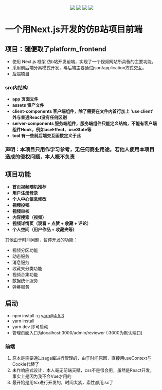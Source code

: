 
<div align=center>
<img src="https://img.shields.io/badge/react-18.3.1-blue"/>
<img src="https://img.shields.io/badge/next.js-15.0.3-blue"/>
<img src="https://img.shields.io/badge/typeScript-5.6-blue"/>
<img src="https://img.shields.io/badge/sass-1.81.0-blue"/>
</div>



# 一个用Next.js开发的仿B站项目前端

## 项目：随便取了platform_frontend

- 使用 Next.js 框架 仿b站开发前端，实现了一个视频网站所具备的主要功能。
- 采用前后端分离模式开发，与后端主要通过json/application方式交互。
- <a href="https://github.com/Yux77Yux/platform_backend" rel="">后端项目</a>

### src内结构
- **app 页面文件**
- **assets 资产文件**
- **client-components 客户端组件，除了需要在文件内首行加上 'use client' 外与普通React没有任何区别**
- **server-components 服务端组件，服务端组件只能定义结构，不能有客户端组件Hook，例如useEffect、useState等**
- **tool 有一些前后端交互函数定义于此**

### **声明：本项目只用作学习参考，无任何商业用途，若他人使用本项目造成的侵权问题，本人概不负责**

## 项目功能

- **首页视频随机推荐**
- **用户注册登录**
- **个人中心信息修改**
- **视频投稿**
- **视频审核**
- **内容搜索（视频）**
- **视频详情页（观看 + 点赞 + 收藏 + 评论）**
- **个人空间（用户作品 + 收藏夹等）**

其他由于时间问题，暂停开发的功能：

- 视频分区功能
- 动态服务
- 消息服务
- 收藏夹分类功能
- 视频合集功能
- 数据统计服务
- 弹幕服务

## 启动

- npm install -g yarn@4.5.3
- yarn install
- yarn dev 即可启动
- 管理页面入口为localhost:3000/admin/reviewer (:3000为默认端口)

### 前端

1. 原本是需要通过saga库进行管理的，由于时间原因，直接用useContext与Cookie代替了
2. 未作响应式设计，本人毫无前端天赋，css不是很会用，虽然是React开发，事实上是因为我不会Vue才用的
3. 最开始是用tsx进行开发的，时间太紧，索性都用jsx了